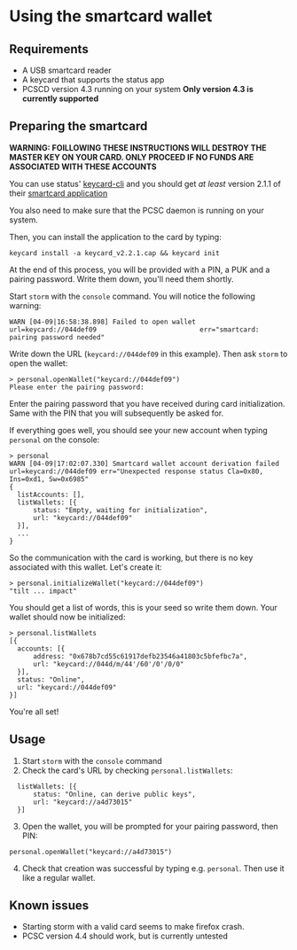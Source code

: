 # Using the smartcard wallet

## Requirements

  * A USB smartcard reader
  * A keycard that supports the status app
  * PCSCD version 4.3 running on your system **Only version 4.3 is currently supported**

## Preparing the smartcard

  **WARNING: FOILLOWING THESE INSTRUCTIONS WILL DESTROY THE MASTER KEY ON YOUR CARD. ONLY PROCEED IF NO FUNDS ARE ASSOCIATED WITH THESE ACCOUNTS**

  You can use status' [keycard-cli](https://github.com/status-im/keycard-cli) and you should get _at least_ version 2.1.1 of their [smartcard application](https://github.com/status-im/status-keycard/releases/download/2.2.1/keycard_v2.2.1.cap)

  You also need to make sure that the PCSC daemon is running on your system.

  Then, you can install the application to the card by typing:

  ```
  keycard install -a keycard_v2.2.1.cap && keycard init
  ```

  At the end of this process, you will be provided with a PIN, a PUK and a pairing password. Write them down, you'll need them shortly.

  Start `storm` with the `console` command. You will notice the following warning:

  ```
  WARN [04-09|16:58:38.898] Failed to open wallet                    url=keycard://044def09                          err="smartcard: pairing password needed"
  ```

  Write down the URL (`keycard://044def09` in this example). Then ask `storm` to open the wallet:

  ```
  > personal.openWallet("keycard://044def09")
  Please enter the pairing password:
  ```

  Enter the pairing password that you have received during card initialization. Same with the PIN that you will subsequently be
  asked for.
  
  If everything goes well, you should see your new account when typing `personal` on the console:

  ```
  > personal
  WARN [04-09|17:02:07.330] Smartcard wallet account derivation failed url=keycard://044def09 err="Unexpected response status Cla=0x80, Ins=0xd1, Sw=0x6985"
  {
    listAccounts: [],
    listWallets: [{
        status: "Empty, waiting for initialization",
        url: "keycard://044def09"
    }],
    ...
  }
  ```

  So the communication with the card is working, but there is no key associated with this wallet. Let's create it:

  ```
  > personal.initializeWallet("keycard://044def09")
  "tilt ... impact"
  ```

  You should get a list of words, this is your seed so write them down. Your wallet should now be initialized:

  ```
  > personal.listWallets
  [{
    accounts: [{
        address: "0x678b7cd55c61917defb23546a41803c5bfefbc7a",
        url: "keycard://044d/m/44'/60'/0'/0/0"
    }],
    status: "Online",
    url: "keycard://044def09"
  }]
  ```

  You're all set!

## Usage

  1. Start `storm` with the `console` command
  2. Check the card's URL by checking `personal.listWallets`:

```
  listWallets: [{
      status: "Online, can derive public keys",
      url: "keycard://a4d73015"
  }]
```

  3. Open the wallet, you will be prompted for your pairing password, then PIN:

```
personal.openWallet("keycard://a4d73015")
```

  4. Check that creation was successful by typing e.g. `personal`. Then use it like a regular wallet.

## Known issues

  * Starting storm with a valid card seems to make firefox crash.
  * PCSC version 4.4 should work, but is currently untested
